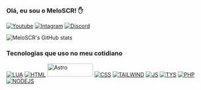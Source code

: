 ### Olá, eu sou o MeloSCR! ✋

[![Youtube](https://img.shields.io/badge/YouTube-FF0000?style=for-the-badge&logo=youtube&logoColor=white)](https://www.youtube.com/@Melo_SCR)
[![Intagram](https://img.shields.io/badge/Instagram-E4405F?style=for-the-badge&logo=instagram&logoColor=white)](https://www.instagram.com/julio_c_melo)
[![Discord](https://img.shields.io/badge/@meloscr-7289DA?style=for-the-badge&logo=discord&logoColor=white)](https://discord.com/channels/@me/344275918103248908)

![MeloSCR's GitHub stats](https://github-readme-stats.vercel.app/api?username=devmeloscr&show_icons=true&theme=dracula)

### Tecnologias que uso no meu cotidiano

[![LUA](https://img.shields.io/badge/Lua-2C2D72?style=for-the-badge&logo=lua&logoColor=white)](https://www.lua.org/)
[![HTML](https://img.shields.io/badge/HTML5-E34F26?style=for-the-badge&logo=html5&logoColor=white)](https://www.w3schools.com/tags/tag_doctype.ASP)
<a href="https://astro.build"><img src="https://astro.badg.es/v2/built-with-astro/tiny.svg" alt="Astro" width="120" height="35"></a>
[![CSS](https://img.shields.io/badge/CSS3-1572B6?style=for-the-badge&logo=css3&logoColor=white)](https://img.shields.io/badge/PHP-777BB4?style=for-the-badge&logo=php&logoColor=white)
[![TAILWIND](https://img.shields.io/badge/Tailwind_CSS-38B2AC?style=for-the-badge&logo=tailwind-css&logoColor=white)](https://tailwindcss.com/)
[![JS](https://img.shields.io/badge/JavaScript-323330?style=for-the-badge&logo=javascript&logoColor=F7DF1E)](https://devdocs.io/javascript/)
[![TYS](https://img.shields.io/badge/TypeScript-007ACC?style=for-the-badge&logo=typescript&logoColor=white)](https://www.typescriptlang.org/)
[![PHP](https://img.shields.io/badge/PHP-777BB4?style=for-the-badge&logo=php&logoColor=white)](https://www.php.net/)
[![NODEJS](https://img.shields.io/badge/Node.js-43853D?style=for-the-badge&logo=node.js&logoColor=white)](https://nodejs.org/)
